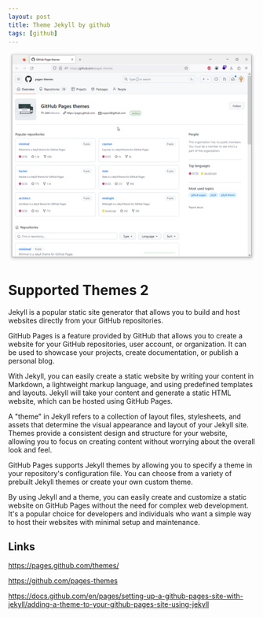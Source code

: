 ```yaml
---
layout: post
title: Theme Jekyll by github 
tags: [github]
---
```

![](../pics/20230705142037_github_themes.png)

# Supported Themes 2

Jekyll is a popular static site generator that allows you to build and host websites directly from your GitHub repositories.

GitHub Pages is a feature provided by GitHub that allows you to create a website for your GitHub repositories, user account, or organization. It can be used to showcase your projects, create documentation, or publish a personal blog.

With Jekyll, you can easily create a static website by writing your content in Markdown, a lightweight markup language, and using predefined templates and layouts. Jekyll will take your content and generate a static HTML website, which can be hosted using GitHub Pages.

A "theme" in Jekyll refers to a collection of layout files, stylesheets, and assets that determine the visual appearance and layout of your Jekyll site. Themes provide a consistent design and structure for your website, allowing you to focus on creating content without worrying about the overall look and feel.

GitHub Pages supports Jekyll themes by allowing you to specify a theme in your repository's configuration file. You can choose from a variety of prebuilt Jekyll themes or create your own custom theme.

By using Jekyll and a theme, you can easily create and customize a static website on GitHub Pages without the need for complex web development. It's a popular choice for developers and individuals who want a simple way to host their websites with minimal setup and maintenance.

## Links 

<https://pages.github.com/themes/>

<https://github.com/pages-themes>

<https://docs.github.com/en/pages/setting-up-a-github-pages-site-with-jekyll/adding-a-theme-to-your-github-pages-site-using-jekyll>
